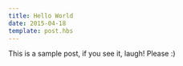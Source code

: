 ```yaml
---
title: Hello World
date: 2015-04-18
template: post.hbs
---
```


This is a sample post, if you see it, laugh! Please :)